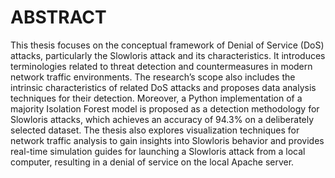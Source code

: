 # ABSTRACT

This thesis focuses on the conceptual framework of Denial of Service (DoS) attacks, particularly the Slowloris attack and its characteristics. It introduces terminologies related to threat detection and countermeasures in modern network traffic environments. The research’s scope also includes the intrinsic characteristics of related DoS attacks and proposes data analysis techniques for their detection. Moreover, a Python implementation of a majority Isolation Forest model is proposed as a detection methodology for Slowloris attacks, which achieves an accuracy of 94.3% on a deliberately selected dataset. The thesis also explores visualization techniques for network traffic analysis to gain insights into Slowloris behavior and provides real-time simulation guides for launching a Slowloris attack from a local computer, resulting in a denial of service on the local Apache server.

<br>

